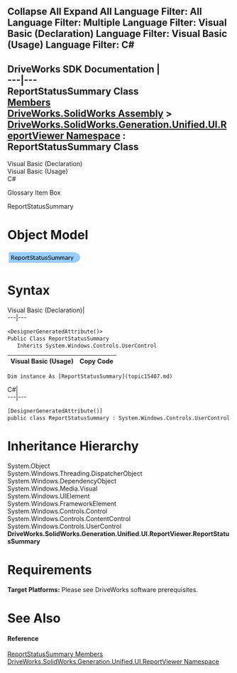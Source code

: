        

 Collapse All Expand All  Language Filter: All  Language Filter: Multiple  Language Filter: Visual Basic (Declaration) Language Filter: Visual Basic (Usage) Language Filter: C#  
---  
DriveWorks SDK Documentation  |   
---|---  
ReportStatusSummary Class   
[Members](topic15408.md)   
[DriveWorks.SolidWorks Assembly](topic13342.md) > [DriveWorks.SolidWorks.Generation.Unified.UI.ReportViewer Namespace](topic15361.md) : ReportStatusSummary Class  
---  
  
Visual Basic (Declaration)    
Visual Basic (Usage)    
C# 

Glossary Item Box

ReportStatusSummary 

# Object Model

![](dotnetdiagramimages/image880.png)

# Syntax

Visual Basic (Declaration)|   
---|---  
      
    
    <DesignerGeneratedAttribute()>
    Public Class ReportStatusSummary 
       Inherits System.Windows.Controls.UserControl  
  
Visual Basic (Usage)| Copy Code  
---|---  
      
    
    Dim instance As [ReportStatusSummary](topic15407.md)  
  
C#|   
---|---  
      
    
    [DesignerGeneratedAttribute()]
    public class ReportStatusSummary : System.Windows.Controls.UserControl   
  
# Inheritance Hierarchy

System.Object  
System.Windows.Threading.DispatcherObject  
System.Windows.DependencyObject  
System.Windows.Media.Visual  
System.Windows.UIElement  
System.Windows.FrameworkElement  
System.Windows.Controls.Control  
System.Windows.Controls.ContentControl  
System.Windows.Controls.UserControl  
**DriveWorks.SolidWorks.Generation.Unified.UI.ReportViewer.ReportStatusSummary**  


# Requirements

**Target Platforms:** Please see DriveWorks software prerequisites.

# See Also

#### Reference

[ReportStatusSummary Members](topic15408.md)   
[DriveWorks.SolidWorks.Generation.Unified.UI.ReportViewer Namespace](topic15361.md)


